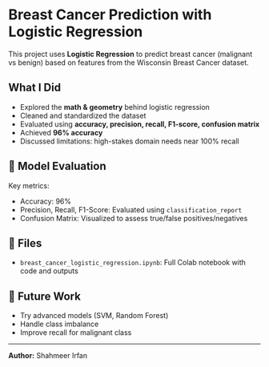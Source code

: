 # Breast Cancer Prediction with Logistic Regression

This project uses **Logistic Regression** to predict breast cancer (malignant vs benign) based on features from the Wisconsin Breast Cancer dataset.

##  What I Did

- Explored the **math & geometry** behind logistic regression
- Cleaned and standardized the dataset
- Evaluated using **accuracy, precision, recall, F1-score, confusion matrix**
- Achieved **96% accuracy**
- Discussed limitations: high-stakes domain needs near 100% recall

## 🧪 Model Evaluation

Key metrics:
- Accuracy: 96%
- Precision, Recall, F1-Score: Evaluated using `classification_report`
- Confusion Matrix: Visualized to assess true/false positives/negatives

## 📁 Files

- `breast_cancer_logistic_regression.ipynb`: Full Colab notebook with code and outputs

## 📌 Future Work

- Try advanced models (SVM, Random Forest)
- Handle class imbalance
- Improve recall for malignant class

---

**Author:** Shahmeer Irfan  
